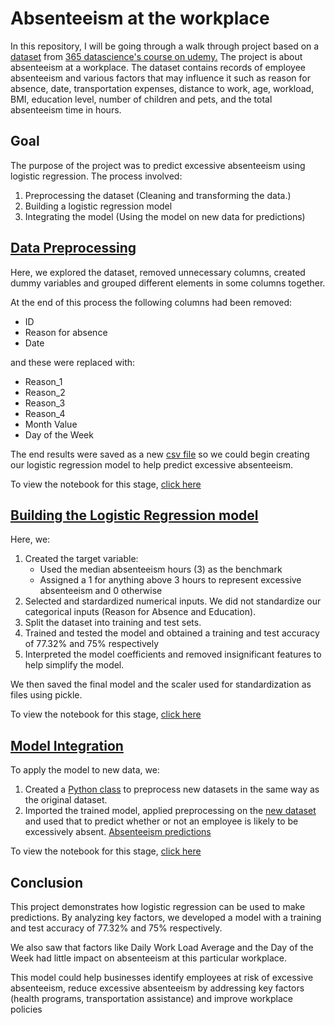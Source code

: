 # Absenteeism at the workplace
In this repository, I will be going through a walk through project based on a [dataset](https://github.com/elvin-7/365_data_science_absenteeism/blob/main/Absenteeism-data.csv) from [365 datascience's course on udemy.](https://www.udemy.com/course/the-data-science-course-complete-data-science-bootcamp/) The project is about absenteeism at a workplace.
The dataset contains records of employee absenteeism and various factors that may influence it such as reason for absence, date, transportation expenses, distance to work, age, workload, BMI, education level, number of children and pets, and the total absenteeism time in hours.

## Goal
The purpose of the project was to predict excessive absenteeism using logistic regression. The process involved:
1. Preprocessing the dataset (Cleaning and transforming the data.)
2. Building a logistic regression model
3. Integrating the model (Using the model on new data for predictions)

## [Data Preprocessing](https://github.com/elvin-7/365_data_science_absenteeism/blob/main/Absenteeism%20Preprocessing.ipynb)
Here, we explored the dataset, removed unnecessary columns, created dummy variables and grouped different elements in some columns together.

At the end of this process the following columns had been removed:
- ID
- Reason for absence
- Date

and these were replaced with:
- Reason_1
- Reason_2
- Reason_3
- Reason_4
- Month Value
- Day of the Week

The end results were saved as a new [csv file](https://github.com/elvin-7/365_data_science_absenteeism/blob/main/Absenteeism_preprocessed.csv) so we could begin creating our logistic regression model to help predict excessive absenteeism.

To view the notebook for this stage, [click here](https://github.com/elvin-7/365_data_science_absenteeism/blob/main/Absenteeism%20Preprocessing.ipynb)

## [Building the Logistic Regression model](https://github.com/elvin-7/365_data_science_absenteeism/blob/main/Absenteeism%20Logistic%20Regression%20Model.ipynb)
Here, we:
1. Created the target variable:
   - Used the median absenteeism hours (3) as the benchmark
   - Assigned a 1 for anything above 3 hours to represent excessive absenteeism and 0 otherwise
2. Selected and stardardized numerical inputs. We did not standardize our categorical inputs (Reason for Absence and Education).
3. Split the dataset into training and test sets.
4. Trained and tested the model and obtained a training and test accuracy of 77.32% and 75% respectively
5. Interpreted the model coefficients and removed insignificant features to help simplify the model.
  
We then saved the final model and the scaler used for standardization as files using pickle.

To view the notebook for this stage, [click here](https://github.com/elvin-7/365_data_science_absenteeism/blob/main/Absenteeism%20Logistic%20Regression%20Model.ipynb)

## [Model Integration](https://github.com/elvin-7/365_data_science_absenteeism/blob/main/Absenteeism%20Model%20Integration.ipynb)
To apply the model to new data, we:
1. Created a [Python class](https://github.com/elvin-7/365_data_science_absenteeism/blob/main/absenteeism_module.py) to preprocess new datasets in the same way as the original dataset.
2. Imported the trained model, applied preprocessing on the [new dataset](https://github.com/elvin-7/365_data_science_absenteeism/blob/main/Absenteeism_new_data.csv) and used that to predict whether or not an employee is likely to be excessively absent. [Absenteeism predictions](https://github.com/elvin-7/365_data_science_absenteeism/blob/main/Absenteeism_predictions.csv)

To view the notebook for this stage, [click here](https://github.com/elvin-7/365_data_science_absenteeism/blob/main/Absenteeism%20Model%20Integration.ipynb)

## Conclusion
This project demonstrates how logistic regression can be used to make predictions. By analyzing key factors, we developed a model with a training and test accuracy of 77.32% and 75% respectively.

We also saw that factors like Daily Work Load Average and the Day of the Week had little impact on absenteeism at this particular workplace.

This model could help businesses identify employees at risk of excessive absenteeism, reduce excessive absenteeism by addressing key factors (health programs, transportation assistance) and improve workplace policies
